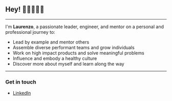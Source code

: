 ## Hey! 👋🏻👨🏻‍💻

---

I'm **Laurenzo**, a passionate leader, engineer, and mentor on a personal and professional journey to:

- Lead by example and mentor others
- Assemble diverse performant teams and grow individuals
- Work on high impact products and solve meaningful problems
- Influence and embody a healthy culture
- Discover more about myself and learn along the way

---

### Get in touch

- [LinkedIn](https://www.linkedin.com/in/laurenzo-storelli/)
